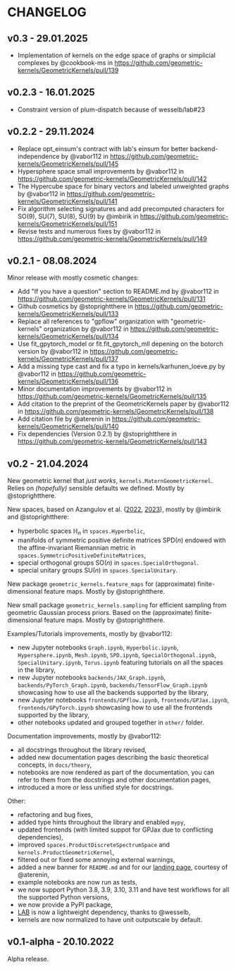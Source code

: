 # CHANGELOG

## v0.3 - 29.01.2025
* Implementation of kernels on the edge space of graphs or simplicial complexes by @cookbook-ms in https://github.com/geometric-kernels/GeometricKernels/pull/139

## v0.2.3 - 16.01.2025
* Constraint version of plum-dispatch because of wesselb/lab#23

## v0.2.2 - 29.11.2024
* Replace opt_einsum's contract with lab's einsum for better backend-independence by @vabor112 in https://github.com/geometric-kernels/GeometricKernels/pull/145
* Hypersphere space small improvements by @vabor112 in https://github.com/geometric-kernels/GeometricKernels/pull/142
* The Hypercube space for binary vectors and labeled unweighted graphs by @vabor112 in https://github.com/geometric-kernels/GeometricKernels/pull/141
* Fix algorithm selecting signatures and add precomputed characters for SO(9), SU(7), SU(8), SU(9) by @imbirik in https://github.com/geometric-kernels/GeometricKernels/pull/151
* Revise tests and numerous fixes by @vabor112 in https://github.com/geometric-kernels/GeometricKernels/pull/149

## v0.2.1 - 08.08.2024
 Minor release with mostly cosmetic changes:
* Add "If you have a question" section to README.md by @vabor112 in https://github.com/geometric-kernels/GeometricKernels/pull/131
* Github cosmetics by @stoprightthere in https://github.com/geometric-kernels/GeometricKernels/pull/133
* Replace all references to "gpflow" organization with "geometric-kernels" organization by @vabor112 in https://github.com/geometric-kernels/GeometricKernels/pull/134
* Use fit_gpytorch_model or fit.fit_gpytorch_mll depening on the botorсh version by @vabor112 in https://github.com/geometric-kernels/GeometricKernels/pull/137
* Add a missing type cast and fix a typo in kernels/karhunen_loeve.py by @vabor112 in https://github.com/geometric-kernels/GeometricKernels/pull/136
* Minor documentation improvements by @vabor112 in https://github.com/geometric-kernels/GeometricKernels/pull/135
* Add citation to the preprint of the GeometricKernels paper by @vabor112 in https://github.com/geometric-kernels/GeometricKernels/pull/138
* Add citation file by @aterenin in https://github.com/geometric-kernels/GeometricKernels/pull/140
* Fix dependencies (Version 0.2.1) by @stoprightthere in https://github.com/geometric-kernels/GeometricKernels/pull/143

## v0.2 - 21.04.2024
 New geometric kernel that *just works*, `kernels.MaternGeometricKernel`. Relies on *(hopefully)* sensible defaults we defined. Mostly by @stoprightthere.

New spaces, based on Azangulov et al. ([2022](https://arxiv.org/abs/2208.14960), [2023](https://arxiv.org/abs/2301.13088)), mostly by @imbirik and @stoprightthere:
- hyperbolic spaces $\mathbb{H}_n$ in `spaces.Hyperbolic`,
- manifolds of symmetric positive definite matrices $\mathrm{SPD}(n)$ endowed with the affine-invariant Riemannian metric in `spaces.SymmetricPositiveDefiniteMatrices`,
- special orthogonal groups $\mathrm{SO}(n)$ in `spaces.SpecialOrthogonal`.
- special unitary groups $\mathrm{SU}(n)$ in `spaces.SpecialUnitary`.

New package `geometric_kernels.feature_maps` for (approximate) finite-dimensional feature maps. Mostly by @stoprightthere.

New small package `geometric_kernels.sampling` for efficient sampling from geometric Gaussian process priors. Based on the (approximate) finite-dimensional feature maps. Mostly by @stoprightthere.

Examples/Tutorials improvements, mostly by @vabor112:
- new Jupyter notebooks `Graph.ipynb`, `Hyperbolic.ipynb`, `Hypersphere.ipynb`, `Mesh.ipynb`, `SPD.ipynb`, `SpecialOrthogonal.ipynb`, `SpecialUnitary.ipynb`, `Torus.ipynb` featuring tutorials on all the spaces in the library,
- new Jupyter notebooks `backends/JAX_Graph.ipynb`, `backends/PyTorch_Graph.ipynb`, `backends/TensorFlow_Graph.ipynb` showcasing how to use all the backends supported by the library,
- new Jupyter notebooks `frontends/GPflow.ipynb`, `frontends/GPJax.ipynb`, `frontends/GPyTorch.ipynb` showcasing how to use all the frontends supported by the library,
- other notebooks updated and grouped together in `other/` folder.


Documentation improvements, mostly by @vabor112:
- all docstrings throughout the library revised,
- added new documentation pages describing the basic theoretical concepts, in `docs/theory`,
- notebooks are now rendered as part of the documentation, you can refer to them from the docstrings and other documentation pages,
- introduced a more or less unified style for docstrings.

Other:
- refactoring and bug fixes,
- added type hints throughout the library and enabled `mypy`,
- updated frontends (with limited suppot for GPJax due to conflicting dependencies),
- improved `spaces.ProductDiscreteSpectrumSpace` and `kernels.ProductGeometricKernel`,
- filtered out or fixed some annoying external warnings,
- added a new banner for `README.md` and for our [landing page](https://geometric-kernels.github.io/), courtesy of @aterenin,
- example notebooks are now run as tests,
- we now support Python 3.8, 3.9, 3.10, 3.11 and have test workflows for all the supported Python versions,
- we now provide a PyPI package,
- [LAB](https://github.com/wesselb/lab) is now a lightweight dependency, thanks to @wesselb,
- kernels are now normalized to have unit outputscale by default.

## v0.1-alpha - 20.10.2022
Alpha release.
